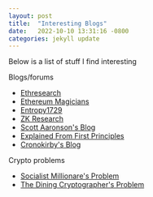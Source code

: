```yaml
---
layout: post
title:  "Interesting Blogs"
date:   2022-10-10 13:31:16 -0800
categories: jekyll update
---
```

Below is a list of stuff I find interesting

Blogs/forums
- [Ethresearch](https://ethresear.ch/)
- [Ethereum Magicians](https://ethereum-magicians.org/)
- [Entropy1729](https://www.entropy1729.com/)
- [ZK Research](https://zkresear.ch/)
- [Scott Aaronson's Blog](https://scottaaronson.blog/)
- [Explained From First Principles](https://explained-from-first-principles.com/)
- [Cronokirby's Blog](https://cronokirby.com/)

Crypto problems
- [Socialist Millionare's Problem](https://en.wikipedia.org/wiki/Socialist_millionaire_problem#Off-the-Record_Messaging_protocol)
- [The Dining Cryptographer's Problem](https://users.ece.cmu.edu/~adrian/731-sp04/readings/dcnets.html)
